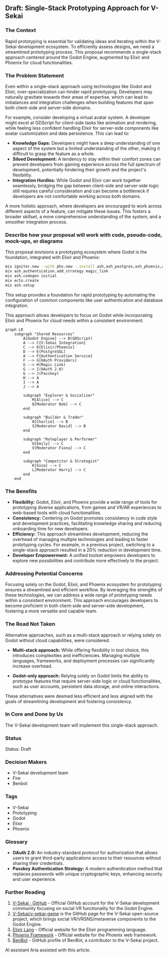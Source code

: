 ## Draft: Single-Stack Prototyping Approach for V-Sekai

### The Context

Rapid prototyping is essential for validating ideas and iterating within the V-Sekai development ecosystem. To efficiently assess designs, we need a streamlined prototyping process. This proposal recommends a single-stack approach centered around the Godot Engine, augmented by Elixir and Phoenix for cloud functionalities.

### The Problem Statement

Even within a single-stack approach using technologies like Godot and Elixir, over-specialization can hinder rapid prototyping. Developers may naturally gravitate towards their areas of expertise, which can lead to imbalances and integration challenges when building features that span both client-side and server-side domains.

For example, consider developing a virtual avatar system. A developer might excel at GDScript for client-side tasks like animation and rendering, while feeling less confident handling Elixir for server-side components like avatar customization and data persistence. This can lead to:

- **Knowledge Gaps:** Developers might have a deep understanding of one aspect of the system but a limited understanding of the other, making it difficult to grasp the feature as a whole.
- **Siloed Development:** A tendency to stay within their comfort zones can prevent developers from gaining experience across the full spectrum of development, potentially hindering their growth and the project's flexibility.
- **Integration Hurdles:** While Godot and Elixir can work together seamlessly, bridging the gap between client-side and server-side logic still requires careful consideration and can become a bottleneck if developers are not comfortable working across both domains.

A more holistic approach, where developers are encouraged to work across different aspects of a feature, can mitigate these issues. This fosters a broader skillset, a more comprehensive understanding of the system, and a smoother integration process.

### Describe how your proposal will work with code, pseudo-code, mock-ups, or diagrams

This proposal envisions a prototyping ecosystem where Godot is the foundation, integrated with Elixir and Phoenix:

```bash
mix igniter.new --with phx.new --install ash,ash_postgres,ash_phoenix,ash_authentication,ash_authentication_phoenix,ash_admin
mix ash_authentication.add_strategy magic_link
mix ash.codegen initial
mix ecto.create
mix ash.setup
```

This setup provides a foundation for rapid prototyping by automating the configuration of common components like user authentication and database integration.

This approach allows developers to focus on Godot while incorporating Elixir and Phoenix for cloud needs within a consistent environment.

```mermaid
graph LR
    subgraph "Shared Resources"
        A[Godot Engine] --> B(GDScript)
        A --> C{V-Sekai Integration}
        C --> D[Elixir/Phoenix]
        D --> E(PostgreSQL)
        A --> F{Authentication Service}
        F --> G[OAuth Providers]
        G --> H(Magic Link)
        G --> I(OAuth 2.0)
        G --> J(Passkey)
        H --> A
        I --> A
        J --> A
        
        subgraph "Explorer & Socializer"
            M[Alice] --> C
            Q[Moderator Bob] --> C
        end
        
        subgraph "Builder & Trader"
            O[Charlie] --> B
            S[Moderator David] --> B
        end
        
        subgraph "Roleplayer & Performer"
            U[Emily] --> C
            V[Moderator Fiona] --> C
        end
        
        subgraph "Competitor & Strategist"
            K[Gina] --> C
            L[Moderator Harry] --> C
        end 
    end
```

### The Benefits

- **Flexibility:** Godot, Elixir, and Phoenix provide a wide range of tools for prototyping diverse applications, from games and VR/AR experiences to web-based tools with cloud functionalities.
- **Consistency:** Centering on Godot promotes consistency in code style and development practices, facilitating knowledge sharing and reducing onboarding time for new developers.
- **Efficiency:** This approach streamlines development, reducing the overhead of managing multiple technologies and leading to faster prototyping cycles. For example, in a previous project, switching to a single-stack approach resulted in a 20% reduction in development time.
- **Developer Empowerment:** A unified toolset empowers developers to explore new possibilities and contribute more effectively to the project.

### Addressing Potential Concerns

Focusing solely on the Godot, Elixir, and Phoenix ecosystem for prototyping ensures a streamlined and efficient workflow. By leveraging the strengths of these technologies, we can address a wide range of prototyping needs within a consistent environment. This approach encourages developers to become proficient in both client-side and server-side development, fostering a more versatile and capable team.

### The Road Not Taken

Alternative approaches, such as a multi-stack approach or relying solely on Godot without cloud capabilities, were considered.

- **Multi-stack approach:** While offering flexibility in tool choice, this introduces complexities and inefficiencies. Managing multiple languages, frameworks, and deployment processes can significantly increase overhead.

- **Godot-only approach:** Relying solely on Godot limits the ability to prototype features that require server-side logic or cloud functionalities, such as user accounts, persistent data storage, and online interactions.

These alternatives were deemed less efficient and less aligned with the goals of streamlining development and fostering consistency.

### In Core and Done by Us

The V-Sekai development team will implement this single-stack approach.

### Status

Status: Draft

### Decision Makers

- V-Sekai development team
- Fire
- Benbot

### Tags

- V-Sekai
- Prototyping
- Godot
- Elixir
- Phoenix

### Glossary

- **OAuth 2.0:** An industry-standard protocol for authorization that allows users to grant third-party applications access to their resources without sharing their credentials.
- **Passkey Authentication Strategy:** A modern authentication method that replaces passwords with unique cryptographic keys, enhancing security and user experience.

### Further Reading

1.  [V-Sekai · GitHub](https://github.com/v-sekai) - Official GitHub account for the V-Sekai development community focusing on social VR functionality for the Godot Engine.
2.  [V-Sekai/v-sekai-game](https://github.com/v-sekai/v-sekai-game) is the GitHub page for the V-Sekai open-source project, which brings social VR/VRSNS/metaverse components to the Godot Engine.
3.  [Elixir Lang](https://elixir-lang.org/) - Official website for the Elixir programming language.
4.  [Phoenix Framework](https://www.phoenixframework.org/) - Official website for the Phoenix web framework.
5.  [BenBot](https://github.com/benbot) - GitHub profile of BenBot, a contributor to the V-Sekai project.

AI assistant Aria assisted with this article.

